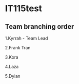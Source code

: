 # IT115test

## Team branching order 

1.Kyrrah - Team Lead 

2.Frank Tran 

3.Kora

4.Laza

5.Dylan 
